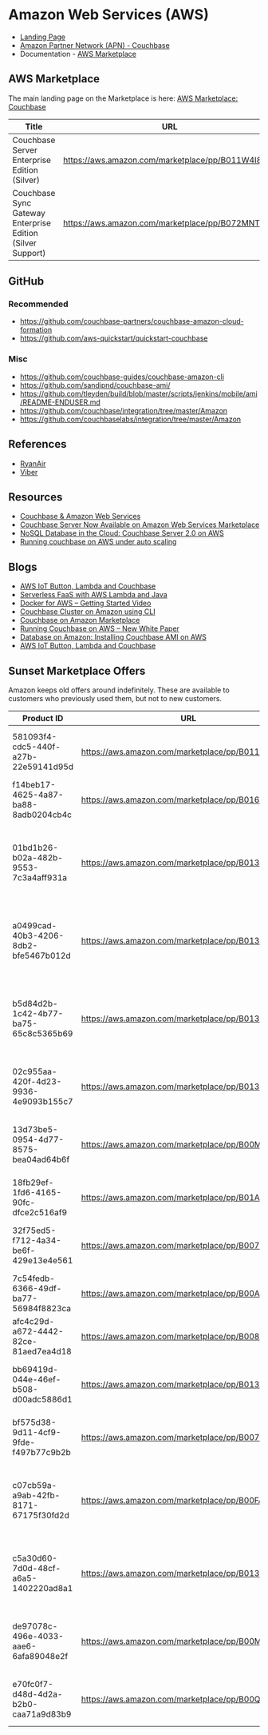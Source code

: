 # Amazon Web Services (AWS)

* [Landing Page](https://www.couchbase.com/partners/amazon)
* [Amazon Partner Network (APN) - Couchbase](https://aws.amazon.com/partners/find/partnerdetails/?id=001E000000UfZfIIAV)
* Documentation - [AWS Marketplace](https://developer.couchbase.com/documentation/server/current/install/deployment-aws.html)

## AWS Marketplace
The main landing page on the Marketplace is here: [AWS Marketplace: Couchbase](https://aws.amazon.com/marketplace/seller-profile?id=1a064a14-5ac2-4980-9167-15746aabde72)

Title | URL | Product ID
----- | --- | ----------
Couchbase Server Enterprise Edition (Silver)       | https://aws.amazon.com/marketplace/pp/B011W4I8ZG | 00f6801d-49bf-41ee-aa95-01053fcbab2f
Couchbase Sync Gateway Enterprise Edition (Silver Support) | https://aws.amazon.com/marketplace/pp/B072MNTYKC | x

## GitHub

### Recommended
* https://github.com/couchbase-partners/couchbase-amazon-cloud-formation
* https://github.com/aws-quickstart/quickstart-couchbase

### Misc
* https://github.com/couchbase-guides/couchbase-amazon-cli
* https://github.com/sandipnd/couchbase-ami/
* https://github.com/tleyden/build/blob/master/scripts/jenkins/mobile/ami/README-ENDUSER.md
* https://github.com/couchbase/integration/tree/master/Amazon
* https://github.com/couchbaselabs/integration/tree/master/Amazon

## References
* [RyanAir](https://www.couchbase.com/customers/ryanair)
* [Viber](https://www.couchbase.com/customers/viber)

## Resources
* [Couchbase & Amazon Web Services](https://www.couchbase.com/binaries/content/assets/us/partners/aws-datasheet.pdf)
* [Couchbase Server Now Available on Amazon Web Services Marketplace](https://www.couchbase.com/press-releases/couchbase-server-now-available-amazon-web-services-marketplace)
* [NoSQL Database in the Cloud: Couchbase Server 2.0 on AWS](https://d0.awsstatic.com/whitepapers/aws-nosql-couchbase.pdf)
* [Running couchbase on AWS under auto scaling](http://stackoverflow.com/questions/28397954/running-couchbase-on-aws-under-auto-scaling)

## Blogs
* [AWS IoT Button, Lambda and Couchbase](https://blog.couchbase.com/2016/december/aws-iot-button-lambda-couchbase)
* [Serverless FaaS with AWS Lambda and Java](https://blog.couchbase.com/serverless-faas-aws-lambda-java/)
* [Docker for AWS – Getting Started Video](https://blog.couchbase.com/docker-for-aws-getting-started-video/)
* [Couchbase Cluster on Amazon using CLI](https://blog.couchbase.com/couchbase-cluster-amazon-using-cli/)
* [Couchbase on Amazon Marketplace](https://blog.couchbase.com/couchbase-amazon-marketplace/)
* [Running Couchbase on AWS – New White Paper](https://aws.amazon.com/blogs/aws/running-couchbase-on-aws-new-white-paper/)
* [Database on Amazon: Installing Couchbase AMI on AWS](https://blog.couchbase.com/database-on-amazon-installing-couchbase-ami-on-aws/)
* [AWS IoT Button, Lambda and Couchbase](http://blog.arungupta.me/aws-iot-button-lambda-couchbase/)

## Sunset Marketplace Offers
Amazon keeps old offers around indefinitely.  These are available to customers who previously used them, but not to new customers.

Product ID                           | URL                                              | Title
------------------------------------ | ------------------------------------------------ | -----
581093f4-cdc5-440f-a27b-22e59141d95d | https://aws.amazon.com/marketplace/pp/B011W4IEFU | Couchbase Server Enterprise Edition (Gold)
f14beb17-4625-4a87-ba88-8adb0204cb4c | https://aws.amazon.com/marketplace/pp/B016CM4KP0 | Couchbase Server Community Edition
01bd1b26-b02a-482b-9553-7c3a4aff931a | https://aws.amazon.com/marketplace/pp/B013XDDEV2 | Couchbase Server & Couchbase Sync Gateway Enterprise Edition (Gold)
a0499cad-40b3-4206-8db2-bfe5467b012d | https://aws.amazon.com/marketplace/pp/B013XDNYRG | Couchbase Server & Couchbase Sync Gateway Community Edition
b5d84d2b-1c42-4b77-ba75-65c8c5365b69 | https://aws.amazon.com/marketplace/pp/B013XDD6RE | Couchbase Server & Couchbase Sync Gateway Enterprise Edition (Silver)
02c955aa-420f-4d23-9936-4e9093b155c7 | https://aws.amazon.com/marketplace/pp/B013XDDBWO | Couchbase Server Enterprise Edition (Silver)
13d73be5-0954-4d77-8575-bea04ad64b6f | https://aws.amazon.com/marketplace/pp/B00M28SIGQ | Couchbase Sync Gateway Enterprise Edition (Gold)
18fb29ef-1fd6-4165-90fc-dfce2c516af9 | https://aws.amazon.com/marketplace/pp/B01AB05G4I | Couchbase Server Community Edition
32f75ed5-f712-4a34-be6f-429e13e4e561 | https://aws.amazon.com/marketplace/pp/B007NZSFXE | Couchbase Server Enterprise Edition (Silver)
7c54fedb-6366-49df-ba77-56984f8823ca | https://aws.amazon.com/marketplace/pp/B00AQ89W5K | Couchbase Server - Enterprise Free
afc4c29d-a672-4442-82ce-81aed7ea4d18 | https://aws.amazon.com/marketplace/pp/B0085EC3N0 | Couchbase Server Community Edition
bb69419d-044e-46ef-b508-d00adc5886d1 | https://aws.amazon.com/marketplace/pp/B013XDD9AS | Couchbase Server Enterprise Edition (Gold)
bf575d38-9d11-4cf9-9fde-f497b77c9b2b | https://aws.amazon.com/marketplace/pp/B0078XAZWU | Couchbase Server Enterprise Edition (Gold)
c07cb59a-a9ab-42fb-8171-67175f30fd2d | https://aws.amazon.com/marketplace/pp/B00FA8DO50 | Couchbase Server & Couchbase Sync Gateway Community Edition
c5a30d60-7d0d-48cf-a6a5-1402220ad8a1 | https://aws.amazon.com/marketplace/pp/B013XDO1B4 | Couchbase Server & Couchbase Sync Gateway Community Edition
de97078c-496e-4033-aae6-6afa89048e2f | https://aws.amazon.com/marketplace/pp/B00M28SG0E | Couchbase Sync Gateway Enterprise Edition (Silver)
e70fc0f7-d48d-4d2a-b2b0-caa71a9d83b9 | https://aws.amazon.com/marketplace/pp/B00QFTBPPO | Couchbase Sync Gateway Community Edition
